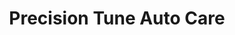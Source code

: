 ---
title: "Precision Tune Auto Care"
url: /charlotte/precision-tune-auto-care-north-tryon-street/
shop: car repair
---